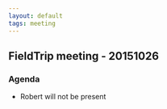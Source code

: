 ```yaml
---
layout: default
tags: meeting
---
```


## FieldTrip meeting - 20151026

### Agenda

*  Robert will not be present

